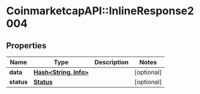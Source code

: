 # CoinmarketcapAPI::InlineResponse2004

## Properties
Name | Type | Description | Notes
------------ | ------------- | ------------- | -------------
**data** | [**Hash&lt;String, Info&gt;**](Info.md) |  | [optional] 
**status** | [**Status**](Status.md) |  | [optional] 


